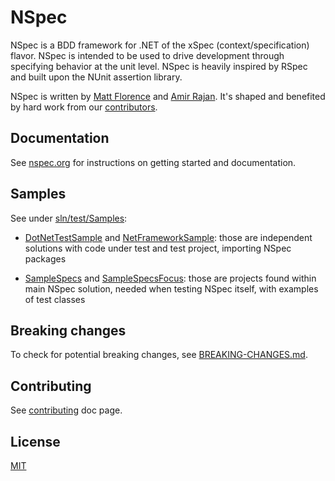 # NSpec

NSpec is a BDD framework for .NET of the xSpec (context/specification) flavor. NSpec is intended to be used to drive development through specifying behavior at the unit level. NSpec is heavily inspired by RSpec and built upon the NUnit assertion library.

NSpec is written by [Matt Florence](http://twitter.com/mattflo) and [Amir Rajan](http://twitter.com/amirrajan). It's shaped and benefited by hard work from our [contributors](https://github.com/nspec/NSpec/contributors).

## Documentation

See [nspec.org](http://nspec.org/) for instructions on getting started and documentation.

## Samples

See under [sln/test/Samples](./sln/test/Samples):

- [DotNetTestSample](./sln/test/Samples/DotNetTestSample) and [NetFrameworkSample](./sln/test/Samples/NetFrameworkSample):
those are independent solutions with code under test and test project, importing NSpec packages

- [SampleSpecs](./sln/test/Samples/SampleSpecs) and [SampleSpecsFocus](./sln/test/Samples/SampleSpecsFocus):
those are projects found within main NSpec solution, needed when testing NSpec itself, with examples of test classes

## Breaking changes

To check for potential breaking changes, see [BREAKING-CHANGES.md](./BREAKING-CHANGES.md).

## Contributing

See [contributing](CONTRIBUTING.md) doc page.

## License

[MIT](./license.txt)
